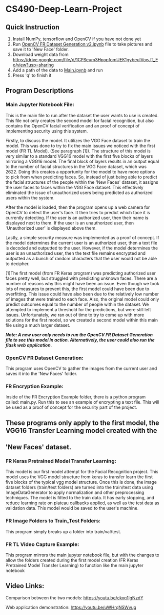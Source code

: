 # CS490-Deep-Learn-Project

## Quick Instruction
1. Install NumPy, tensorflow and OpenCV if you have not done yet
2. Run <a href="https://github.com/JakeACross/CS490-Deep-Learn-Project/blob/main/OpenCV%20FR%20Dataset%20Generation%20v2.ipynb">OpenCV FR Dataset Generation v2.ipynb</a> file to take pictures and save it to 'New Face' folder.
3. Download weight data from https://drive.google.com/file/d/1CPSeum3HpopfomUEK1gybeuIVoeJT_Eo/view?usp=sharing
4. Add a path of the data to <a href="https://github.com/JakeACross/CS490-Deep-Learn-Project/blob/main/Main.ipynb">Main.ipynb</a> and run
5. Press 'q' to finish it 

## Program Descriptions

### Main Jupyter Notebook File:
This is the main file to run after the dataset the user wants to use is created. This file not only
creates the second model for facial recognition, but also contains the OpenCV facial verification and
an proof of concept of implementing security using this system. 

Firstly, to discuss the model. It utilizes the VGG Face dataset to train the model. 
This was done to try to fix the main issues we noticed with the first model (FR TL Model). (See paragraph [1]).
The structure of this model is very similar to a standard VGG16 model with the first five blocks of layers
mirroring a VGG16 model. The final block of layers results in an output equal to the number of facial
structures in the VGG Face dataset, which was 2622. Doing this creates a opportunity for the model to have
more options to pick from when predicting faces. So, instead of just being able to predict the facial structures
of the people within the 'New Faces' dataset, it assigns the user faces to faces within the VGG Face dataset.
This effectively eliminated the issue of unauthorized users being predicted as authorized users within the system.

After the model is loaded, then the program opens up a web camera for OpenCV to detect the user's face. It then
tries to predict which face it is currently detecting. If the user is an authorized user, then their name is 
displayed next to them. If the user is an unauthorized user, then 'Unauthorized user' is displayed above them.
  
Lastly, a simple security measure was implemented as a proof of concept. If the model determines the current
user is an authorized user, then a text file is decoded and outputted to the user. However, if the model
determines the user is an unauthorized user, then the text file remains encrypted and outputted as a bunch of
random characters that the user would not be able to decipher.

[1]The first model (from FR Keras program) was predicting authorized user faces pretty well, but struggled with 
predicting unknown faces. There are a number of reasons why this might have been an issue. Even though we 
took lots of measures to prevent this, the first model could have been due to overfitting. This issue could have 
also been due to the relatively low number of images that were trained to each face. Also, the original model
could only predict outcomes equal to the number of people within the dataset. We attempted to implement a threshold
for the predictions, but were still left issues. Unfortunately, we ran out of time to try to come up 
with more solutions for the first model, so we created a second model within this main file using a much
larger dataset.

***Note: A new user only needs to run the OpenCV FR Dataset Generation file to see this model in action. Alternatively, 
the user could also run the flask web application.***

### OpenCV FR Dataset Generation:
This program uses OpenCV to gather the images from the current user and saves it into the 'New Faces'
folder.

### FR Encryption Example:
Inside of the FR Encryption Example folder, there is a python program called: main.py. Run this to see
an example of encrypting a text file. This will be used as a proof of concept for the security part of
the project.

## These programs only apply to the first model, the VGG16 Transfer Learning model created with the
## 'New Faces' dataset.

### FR Keras Pretrained Model Transfer Learning:
This model is our first model attempt for the Facial Recognition project. This model uses the VGG model
structure from keras to transfer learn the first five blocks of the typical vgg model structure. Once this
is done, the image dataset folders (train/test folders) are turned into the train/test data using
ImageDataGenerator to apply normalization and other preprocessing techniques. The model is fitted to the
train data. It has early stopping, and reduce learning rate on plateau callbacks applied, as well as the
test data as validation data. This model would be saved to the user's machine. 

### FR Image Folders to Train_Test Folders:
This program simply breaks up a folder into train/val/test.

### FR TL Video Capture Example:
This program mirrors the main jupyter notebook file, but with the changes to allow the folders created during
the first model creation (FR Keras Pretrained Model Transfer Learning) to function like the main jupyter notebook

## Video Links:
Comparison between the two models:
https://youtu.be/ckxq1IgNzdY

Web application demonstration:
https://youtu.be/uWHrqNSWvug
